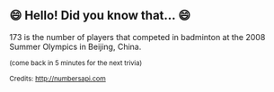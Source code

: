 ## :smile: Hello! Did you know that... :smile:
173 is the number of players that competed in badminton at the 2008 Summer Olympics in Beijing, China.

<sup>(come back in 5 minutes for the next trivia)</sup>


<sup>Credits: http://numbersapi.com</sup>
